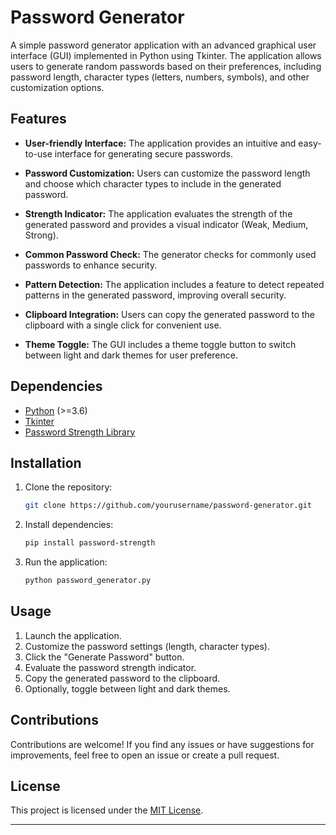 # Password Generator

A simple password generator application with an advanced graphical user interface (GUI) implemented in Python using Tkinter. The application allows users to generate random passwords based on their preferences, including password length, character types (letters, numbers, symbols), and other customization options.

## Features

- **User-friendly Interface:** The application provides an intuitive and easy-to-use interface for generating secure passwords.

- **Password Customization:** Users can customize the password length and choose which character types to include in the generated password.

- **Strength Indicator:** The application evaluates the strength of the generated password and provides a visual indicator (Weak, Medium, Strong).

- **Common Password Check:** The generator checks for commonly used passwords to enhance security.

- **Pattern Detection:** The application includes a feature to detect repeated patterns in the generated password, improving overall security.

- **Clipboard Integration:** Users can copy the generated password to the clipboard with a single click for convenient use.

- **Theme Toggle:** The GUI includes a theme toggle button to switch between light and dark themes for user preference.

## Dependencies

- [Python](https://www.python.org/) (>=3.6)
- [Tkinter](https://docs.python.org/3/library/tkinter.html)
- [Password Strength Library](https://pypi.org/project/password-strength/)

## Installation

1. Clone the repository:

   ```bash
   git clone https://github.com/yourusername/password-generator.git
   ```

2. Install dependencies:

   ```bash
   pip install password-strength
   ```

3. Run the application:

   ```bash
   python password_generator.py
   ```

## Usage

1. Launch the application.
2. Customize the password settings (length, character types).
3. Click the "Generate Password" button.
4. Evaluate the password strength indicator.
5. Copy the generated password to the clipboard.
6. Optionally, toggle between light and dark themes.

## Contributions

Contributions are welcome! If you find any issues or have suggestions for improvements, feel free to open an issue or create a pull request.

## License

This project is licensed under the [MIT License](LICENSE).

---
